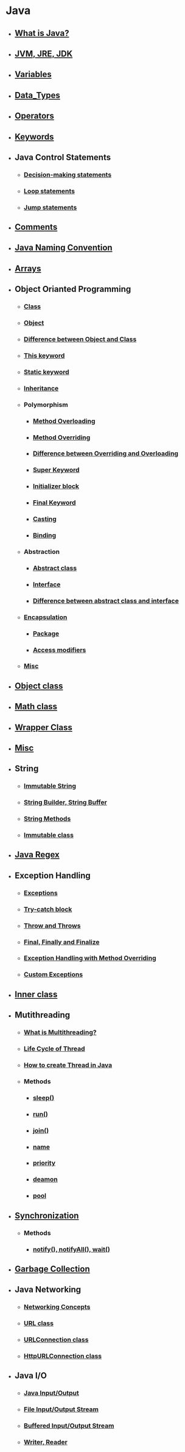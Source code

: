 # Java
- ## [What is Java?](What_is_Java/README.md)
 
- ## [JVM, JRE, JDK](JVM_JRE_JDK/README.md)

- ## [Variables](Variables/README.md)

- ## [Data_Types](Data_Types/README.md)

- ## [Operators](Operators/README.md)

- ## [Keywords](Keywords/README.md)

- ## Java Control Statements
   - ### [Decision-making statements](Control_Statements/Decision_Making_Statements/README.md)
   - ### [Loop statements](Control_Statements/Loop_Statements/README.md)
   - ### [Jump statements](Control_Statements/Jump_Statements/README.md) 

- ## [Comments](Comments/README.md)
 
- ## [Java Naming Convention](Convention/README.md)

- ## [Arrays](Arrays/README.md)

- ## Object Orianted Programming
   - ### [Class](OOP/Class/README.md)
   - ### [Object](OOP/Object/README.md)
   - ### [Difference between Object and Class](OOP/Difference/README.md)
   - ### [This keyword](OOP/This_Keyword/README.md)
   - ### [Static keyword](OOP/Static/README.md)
   - ### [Inheritance](OOP/Inheritance/README.md)
   - ### Polymorphism
     - ### [Method Overloading](Polymorphism/Method_Overloading//README.md)
     - ### [Method Overriding](Polymorphism/Method_Overriding/README.md)
     - ### [Difference between Overriding and Overloading](Polymorphism/Difference/README.md)
     - ### [Super Keyword](Polymorphism/Super_Keyword/README.md)
     - ### [Initializer block](Polymorphism/Initializer_Block/README.md)
     - ### [Final Keyword](Polymorphism/Final_Keyword/README.md)
     - ### [Casting](Polymorphism/Casting/README.md)
     - ### [Binding](Polymorphism/Binding/README.md)

   - ### Abstraction
     - ### [Abstract class](OOP/Abstraction/Abstract_Class/README.md)
     - ### [Interface](OOP/Abstraction/Interface/README.md)
     - ### [Difference between abstract class and interface](OOP/Abstraction/Difference/README.md)
   
   - ### [Encapsulation](OOP/Encapsulation/Encapsulation/README.md)
     - ### [Package](OOP/Encapsulation/Package/README.md)
     - ### [Access modifiers](OOP/Encapsulation/Access_Modifiers/README.md)
   - ### [Misc](OOP/Misc/README.md)

- ## [Object class](Object_Class/README.md)
- ## [Math class](Math/README.md)
- ## [Wrapper Class](Wrapper_Class/README.md)
- ## [Misc](Misc/README.md)

- ## String
   - ### [Immutable String](String/Immutable_String/README.md)
   - ### [String Builder, String Buffer](String/Builder/README.md)
   - ### [String Methods](String/Methods/README.md)
   - ### [Immutable class](String/Buffer/README.md)
- ## [Java Regex](Regex/README.md)

- ## Exception Handling
   - ### [Exceptions](Exception/Exceptions/README.md)
   - ### [Try-catch block](Exception/Try_catch/README.md)
   - ### [Throw and Throws](Exception/Throw/README.md)
   - ### [Final, Finally and Finalize](Exception/fff/README.md)
   - ### [Exception Handling with Method Overriding](Exception/Overriding/README.md)
   - ### [Custom Exceptions](Exception/Custom/README.md)
- ## [Inner class](Inner_class/README.md)

- ## Mutithreading
   - ### [What is Multithreading?](Multithreading/What_is_multithreading/README.md)
   - ### [Life Cycle of Thread](Multithreading/Cycle/README.md)
   - ### [How to create Thread in Java](Multithreading/Create/README.md)
   - ### Methods
     - ### [sleep()](Multithreading/Methods/Sleep/README.md)
     - ### [run()](Multithreading/Methods/Run/README.md)
     - ### [join()](Multithreading/Methods/Join/README.md)
     - ### [name](Multithreading/Methods/Name/README.md)
     - ### [priority](Multithreading/Priority/README.md)
     - ### [deamon](Multithreading/Deamon/README.md)
     - ### [pool](Multithreading/Pool/README.md)
- ## [Synchronization](Synchronization/README.md)
   - ### Methods
     - ### [notify(), notifyAll(), wait()](Synchronization/Methods/README.md)
- ## [Garbage Collection](GC/README.md)

- ## Java Networking
   - ### [Networking Concepts](Network/Consept/README.md)
   - ### [URL class](Network/URL/README.md)
   - ### [URLConnection class](Network/Connection/README.md)
   - ### [HttpURLConnection class](Network/HTTP/README.md)
 
- ## Java I/O
   - ### [Java Input/Output](IO/JavaIO/README.md)
   - ### [File Input/Output Stream](IO/FileIOStream/README.md)
   - ### [Buffered Input/Output Stream](IO/BufferedIOStream/README.md)
   - ### [Writer, Reader](IO/WriterReader/README.md)
  
